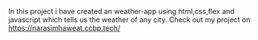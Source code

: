 In this project i have created an weather-app using html,css,flex and javascript which tells us the weather of any city.
Check out my project on  https://narasimhaweat.ccbp.tech/
